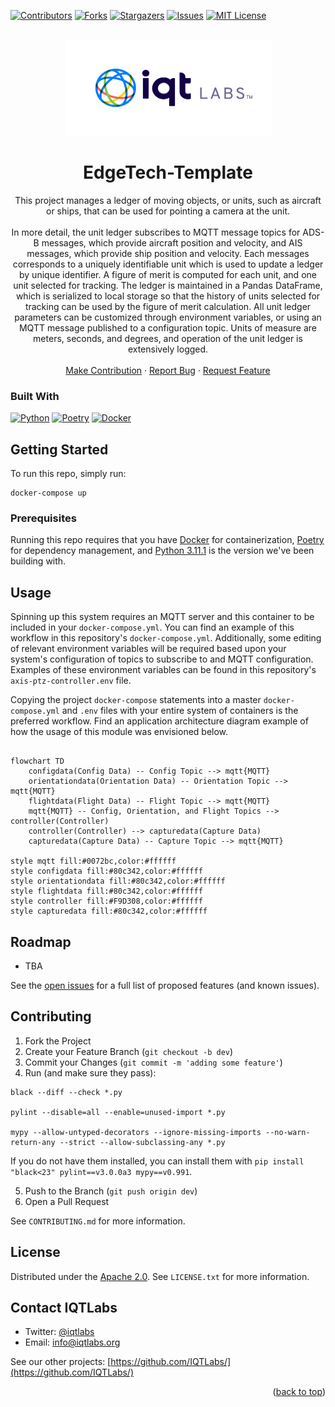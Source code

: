 <a name="readme-top"></a>

[contributors-shield]: https://img.shields.io/github/contributors/IQTLabs/edgetech-template.svg?style=for-the-badge
[contributors-url]: https://github.com/IQTLabs/edgetech-template/graphs/contributors
[forks-shield]: https://img.shields.io/github/forks/IQTLabs/edgetech-template.svg?style=for-the-badge
[forks-url]: https://github.com/IQTLabs/edgetech-template/network/members
[stars-shield]: https://img.shields.io/github/stars/IQTLabs/edgetech-template.svg?style=for-the-badge
[stars-url]: https://github.com/IQTLabs/edgetech-template/stargazers
[issues-shield]: https://img.shields.io/github/issues/IQTLabs/edgetech-template.svg?style=for-the-badge
[issues-url]: https://github.com/IQTLabs/edgetech-template/issues
[license-shield]: https://img.shields.io/github/license/IQTLabs/edgetech-template.svg?style=for-the-badge
[license-url]: https://github.com/IQTLabs/edgetech-template/blob/master/LICENSE.txt
[product-screenshot]: images/screenshot.png
[python]: https://img.shields.io/badge/python-000000?style=for-the-badge&logo=python
[python-url]: https://www.python.org
[poetry]: https://img.shields.io/badge/poetry-20232A?style=for-the-badge&logo=poetry
[poetry-url]: https://python-poetry.org
[docker]: https://img.shields.io/badge/docker-35495E?style=for-the-badge&logo=docker
[docker-url]: https://www.docker.com

[![Contributors][contributors-shield]][contributors-url]
[![Forks][forks-shield]][forks-url]
[![Stargazers][stars-shield]][stars-url]
[![Issues][issues-shield]][issues-url]
[![MIT License][license-shield]][license-url]

<br />
<div align="center">
  <a href="https://iqtlabs.org/">
    <img src="images/logo.png" alt="Logo" width="331" height="153">
  </a>

<h1 align="center">EdgeTech-Template</h1>

  <p align="center">
  This project manages a ledger of moving objects, or units, such as
  aircraft or ships, that can be used for pointing a camera at the
  unit.
  <br/>
  <br/>
  In more detail, the unit ledger subscribes to MQTT message topics
  for ADS-B messages, which provide aircraft position and velocity,
  and AIS messages, which provide ship position and velocity. Each
  messages corresponds to a uniquely identifiable unit which is used
  to update a ledger by unique identifier. A figure of merit is
  computed for each unit, and one unit selected for tracking. The
  ledger is maintained in a Pandas DataFrame, which is serialized to
  local storage so that the history of units selected for tracking can
  be used by the figure of merit calculation. All unit ledger
  parameters can be customized through environment variables, or using
  an MQTT message published to a configuration topic. Units of measure
  are meters, seconds, and degrees, and operation of the unit ledger
  is extensively logged.
    <br/>
    <br/>
    <a href="https://github.com/IQTLabs/edgetech-template/pulls">Make Contribution</a>
    ·
    <a href="https://github.com/IQTLabs/edgetech-template/issues">Report Bug</a>
    ·
    <a href="https://github.com/IQTLabs/edgetech-template/issues">Request Feature</a>
  </p>
</div>

### Built With

[![Python][python]][python-url]
[![Poetry][poetry]][poetry-url]
[![Docker][docker]][docker-url]

## Getting Started

To run this repo, simply run:

```
docker-compose up
```

### Prerequisites

Running this repo requires that you have
[Docker](https://www.docker.com) for containerization,
[Poetry][poetry-url] for dependency management, and [Python
3.11.1][python-url] is the version we've been building with.

## Usage

Spinning up this system requires an MQTT server and this container to
be included in your `docker-compose.yml`. You can find an example of
this workflow in this repository's `docker-compose.yml`. Additionally,
some editing of relevant environment variables will be required based
upon your system's configuration of topics to subscribe to and MQTT
configuration. Examples of these environment variables can be found in
this repository's `axis-ptz-controller.env` file.

Copying the project `docker-compose` statements into a master
`docker-compose.yml` and `.env` files with your entire system of
containers is the preferred workflow. Find an application architecture
diagram example of how the usage of this module was envisioned below.

```mermaid 

flowchart TD
    configdata(Config Data) -- Config Topic --> mqtt{MQTT}
    orientationdata(Orientation Data) -- Orientation Topic --> mqtt{MQTT}
    flightdata(Flight Data) -- Flight Topic --> mqtt{MQTT}
    mqtt{MQTT} -- Config, Orientation, and Flight Topics --> controller(Controller)
    controller(Controller) --> capturedata(Capture Data)
    capturedata(Capture Data) -- Capture Topic --> mqtt{MQTT}

style mqtt fill:#0072bc,color:#ffffff
style configdata fill:#80c342,color:#ffffff
style orientationdata fill:#80c342,color:#ffffff
style flightdata fill:#80c342,color:#ffffff
style controller fill:#F9D308,color:#ffffff
style capturedata fill:#80c342,color:#ffffff

```

## Roadmap

- TBA

See the [open
issues](https://github.com/IQTLabs/edgetech-unit-ledger/issues) for a
full list of proposed features (and known issues).

## Contributing

1. Fork the Project
2. Create your Feature Branch (`git checkout -b dev`)
3. Commit your Changes (`git commit -m 'adding some feature'`)
4. Run (and make sure they pass):

```
black --diff --check *.py

pylint --disable=all --enable=unused-import *.py

mypy --allow-untyped-decorators --ignore-missing-imports --no-warn-return-any --strict --allow-subclassing-any *.py
```

If you do not have them installed, you can install them with `pip
install "black<23" pylint==v3.0.0a3 mypy==v0.991`.

5. Push to the Branch (`git push origin dev`)
6. Open a Pull Request

See `CONTRIBUTING.md` for more information.

## License

Distributed under the [Apache
2.0](https://github.com/IQTLabs/edgetech-template/blob/main/LICENSE). See
`LICENSE.txt` for more information.

## Contact IQTLabs

- Twitter: [@iqtlabs](https://twitter.com/iqtlabs)
- Email: info@iqtlabs.org

See our other projects: [https://github.com/IQTLabs/](https://github.com/IQTLabs/)

<p align="right">(<a href="#readme-top">back to top</a>)</p>
